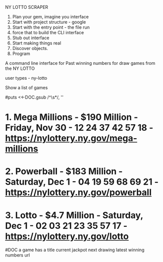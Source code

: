 NY LOTTO SCRAPER

1. Plan your gem, imagine you interface
2. Start with project structure - google
3. Start with the entry point - the file run
4. force that to build the CLI interface
5. Stub out interface
5. Start making things real
7. Discover objects.
8. Program

A command line interface for Past winning numbers for draw games from the NY LOTTO

user types - ny-lotto

Show a list of games



#puts <<-DOC.gsub /^\s*/, ''
#  1. Mega Millions - $190 Million - Friday, Nov 30 - 12 24 37 42 57 18 - https://nylottery.ny.gov/mega-millions
#  2. Powerball - $183 Million - Saturday, Dec 1 - 04 19 59 68 69 21 - https://nylottery.ny.gov/powerball
#  3. Lotto - $4.7 Million - Saturday, Dec 1 - 02 03 21 23 35 57 17 - https://nylottery.ny.gov/lotto
#DOC
a game has
  a title
  current jackpot
  next drawing
  latest winning numbers
  url
